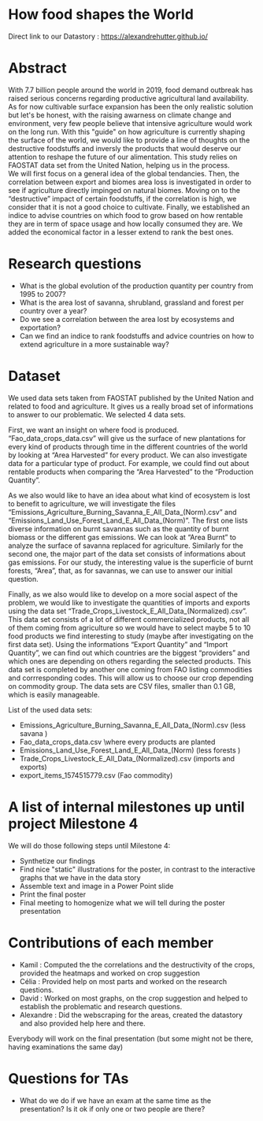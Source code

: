 # How food shapes the World
Direct link to our Datastory : <https://alexandrehutter.github.io/>
# Abstract
With 7.7 billion people around the world in 2019, food demand outbreak has raised serious concerns regarding productive agricultural land availability. As for now cultivable surface expansion has been the only realistic solution but let's be honest, with the raising awarness on climate change and environment, very few people believe that intensive agriculture would work on the long run. With this "guide" on how agriculture is currently shaping the surface of the world, we would like to provide a line of thoughts on the destructive foodstuffs and inversly the products that would deserve our attention to reshape the future of our alimentation.
This study relies on FAOSTAT data set from the United Nation, helping us in the process.  
We will first focus on a general idea of the global tendancies. Then, the correlation between export and biomes area loss is investigated in order to see if agriculture directly impinged on natural biomes. Moving on to the “destructive” impact of certain foodstuffs, if the correlation is high, we consider that it is not a good choice to cultivate. Finally, we established an indice to advise countries on which food to grow based on how rentable they are in term of space usage and how locally consumed they are. We added the economical factor in a lesser extend to rank the best ones. 

# Research questions
- What is the global evolution of the production quantity per country from 1995 to 2007?
- What is the area lost of savanna, shrubland, grassland and forest per country over a year?
- Do we see a correlation between the area lost by ecosystems and exportation?
- Can we find an indice to rank foodstuffs and advice countries on how to extend agriculture in a more sustainable way? 

# Dataset
We used data sets taken from FAOSTAT published by the United Nation and related to food and agriculture. It gives us a really broad set of informations to answer to our problematic. We selected 4 data sets. 

First, we want an insight on where food is produced. “Fao_data_crops_data.csv” will give us the surface of new plantations for every kind of products through time in the different countries of the world by looking at “Area Harvested” for every product. We can also investigate data for a particular type of product. For example, we could find out about rentable products when comparing the “Area Harvested” to the “Production Quantity”. 

As we also would like to have an idea about what kind of ecosystem is lost to benefit to agriculture, we will investigate the files “Emissions_Agriculture_Burning_Savanna_E_All_Data_(Norm).csv” and “Emissions_Land_Use_Forest_Land_E_All_Data_(Norm)”. The first one lists diverse information on burnt savannas such as the quantity of burnt biomass or the different gas emissions. We can look at “Area Burnt” to analyze the surface of savanna replaced for agriculture. Similarly for the second one, the major part of the data set consists of informations about gas emissions. For our study, the interesting value is the superficie of burnt forests, “Area”, that, as for savannas, we can use to answer our initial question. 

Finally, as we also would like to develop on a more social aspect of the problem, we would like to investigate the quantities of imports and exports using the data set “Trade_Crops_Livestock_E_All_Data_(Normalized).csv”. This data set consists of a lot of different commercialized products, not all of them coming from agriculture so we would have to select maybe 5 to 10 food products we find interesting to study (maybe after investigating on the first data set). Using the informations “Export Quantity” and “Import Quantity”, we can find out which countries are the biggest “providers” and which ones are depending on others regarding the selected products. 
This data set is completed by another one coming from FAO listing commodities and corrresponding codes. This will allow us to choose our crop  depending on commodity group.
The data sets are CSV files, smaller than 0.1 GB, which is easily manageable. 


List of the used data sets: 
- Emissions_Agriculture_Burning_Savanna_E_All_Data_(Norm).csv (less savana )
- Fao_data_crops_data.csv \\where every products are planted
- Emissions_Land_Use_Forest_Land_E_All_Data_(Norm) (less forests )
- Trade_Crops_Livestock_E_All_Data_(Normalized).csv (imports and exports)
- export_items_1574515779.csv (Fao commodity) 


# A list of internal milestones up until project Milestone 4
We will do those following steps until Milestone 4: 
* Synthetize our findings 
* Find nice "static" illustrations for the poster, in contrast to the interactive graphs that we have in the data story
* Assemble text and image in a Power Point slide
* Print the final poster
* Final meeting to homogenize what we will tell during the poster presentation

# Contributions of each member
- Kamil : Computed the the correlations and the destructivity of the crops, provided the heatmaps and worked on crop suggestion
- Célia : Provided help on most parts and worked on the research questions. 
- David : Worked on most graphs, on the crop suggestion and helped to establish the problematic and research questions. 
- Alexandre : Did the webscraping for the areas, created the datastory and also provided help here and there. 

Everybody will work on the final presentation (but some might not be there, having examinations the same day)

# Questions for TAs
- What do we do if we have an exam at the same time as the presentation? Is it ok if only one or two people are there? 
